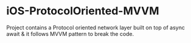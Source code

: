 # iOS-ProtocolOriented-MVVM

Project contains a Protocol oriented network layer built on top of async await & it follows MVVM pattern to break the code.
